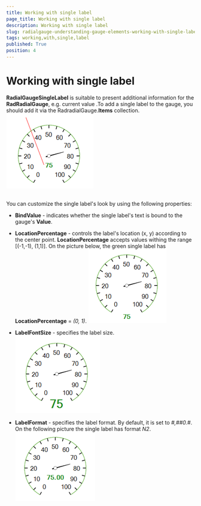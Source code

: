 ```yaml
---
title: Working with single label
page_title: Working with single label
description: Working with single label
slug: radialgauge-understanding-gauge-elements-working-with-single-label
tags: working,with,single,label
published: True
position: 4
---
```


# Working with single label



__RadialGaugeSingleLabel__ is suitable to present additional information for the __RadRadialGauge__, e.g. current value
        .To add a single label to the gauge, you should add it via the RadradialGauge.__Items__ collection.
      ![radialgauge-understanding-gauge-elements-working-with-single-label 001](images/radialgauge-understanding-gauge-elements-working-with-single-label001.png)

## 

You can customize the single label's look by using the following properties:

* __BindValue__ - indicates whether the single label's text is bound to the gauge's __Value__.            
            

* __LocationPercentage__ - controls the label's location (x, y) according to the center point.  __LocationPercentage__
              accepts values withing the range [(-1,-1), (1,1)]. On the picture below, the green single label has __LocationPercentage__ =
              *(0, 1)*.
          ![radialgauge-understanding-gauge-elements-working-with-single-label 002](images/radialgauge-understanding-gauge-elements-working-with-single-label002.png)

* __LabelFontSize__ - specifies the label size.
            ![radialgauge-understanding-gauge-elements-working-with-single-label 003](images/radialgauge-understanding-gauge-elements-working-with-single-label003.png)

* __LabelFormat__ - specifies the label format. By default, it is set to *#,##0.#*. On the following picture 
              the single label has format *N2*.
            ![radialgauge-understanding-gauge-elements-working-with-single-label 004](images/radialgauge-understanding-gauge-elements-working-with-single-label004.png)
